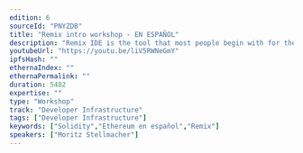 ```yaml
---
edition: 6
sourceId: "PNYZDB"
title: "Remix intro workshop - EN ESPAÑOL"
description: "Remix IDE is the tool that most people begin with for their journey through Ethereum development.  Come learn some basics of Solidity, the most popular language for programming smart contracts.  We’ll be using the tutorials inside of Remix - so you can continue working after the workshop is over.  The workshop will be conducted in Spanish."
youtubeUrl: "https://youtu.be/liV5RWNeGmY"
ipfsHash: ""
ethernaIndex: ""
ethernaPermalink: ""
duration: 5482
expertise: ""
type: "Workshop"
track: "Developer Infrastructure"
tags: ["Developer Infrastructure"]
keywords: ["Solidity","Ethereum en español","Remix"]
speakers: ["Moritz Stellmacher"]
---
```

